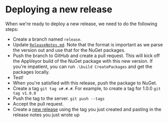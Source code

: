 # Deploying a new release

When we're ready to deploy a new release, we need to do the following steps:

* Create a branch named `release`.
* Update [`ReleaseNotes.md`](ReleaseNotes.md). Note that the format is
important as we parse the version out and use that for the NuGet packages.
* Push the branch to GitHub and create a pull request. This will kick off the
AppVeyor build of the NuGet package with this new version. If you're impatient, you can run `.\build CreatePackages` and get the packages locally.
* Test!
* When you're satisfied with this release, push the package to NuGet.
* Create a tag `git tag v#.#.#`. For example, to create a tag for 1.0.0 
`git tag v1.0.0`
* Push the tag to the server. `git push --tags`
* Accept the pull request.
* Create a [new release](https://github.com/ghuntley/geocoordinate/releases/new)
using the tag you just created and pasting in the release notes you just wrote up